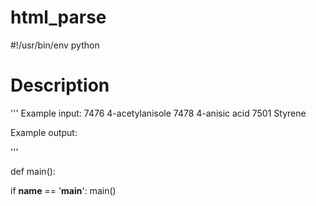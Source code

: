 html_parse
==========

#!/usr/bin/env python
# Description
'''
Example input:
7476	4-acetylanisole
7478	4-anisic acid
7501	Styrene

Example output:

'''

def main():
  

if __name__ == '__main__':
  main()

